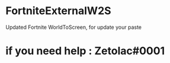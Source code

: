 # FortniteExternalW2S
Updated Fortnite WorldToScreen, for update your paste
# if you need help : Zetolac#0001
